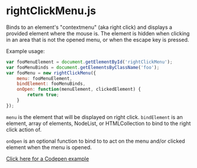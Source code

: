 # rightClickMenu.js

Binds to an element's "contextmenu" (aka right click) and displays a provided element where the mouse is. The element is hidden when clicking in an area that is not the opened menu, or when the escape key is pressed.

Example usage:

```javascript
var fooMenuElement = document.getElementById('rightClickMenu');
var fooMenuBinds = document.getElementsByClassName('foo');
var fooMenu = new rightClickMenu({
    menu: fooMenuElement,
    bindElement: fooMenuBinds,
    onOpen: function(menuElement, clickedElement) {
        return true;
    }
});
```

`menu` is the element that will be displayed on right click. `bindElement` is an element, array of elements, NodeList, or HTMLCollection to bind to the right click action of.

`onOpen` is an optional function to bind to to act on the menu and/or clicked element when the menu is opened.

[Click here for a Codepen example](http://codepen.io/bliind/pen/bBypgZ)
